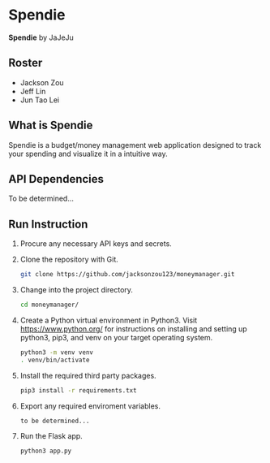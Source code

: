 # Spendie

**Spendie** by JaJeJu

## Roster

* Jackson Zou
* Jeff Lin
* Jun Tao Lei

## What is Spendie

Spendie is a budget/money management web application designed to track your spending and visualize it in a intuitive way.

## API Dependencies

To be determined...

## Run Instruction

1. Procure any necessary API keys and secrets.
2. Clone the repository with Git.

   ```bash
   git clone https://github.com/jacksonzou123/moneymanager.git
   ```

3. Change into the project directory.

   ```bash
   cd moneymanager/
   ```

4. Create a Python virtual environment in Python3. Visit <https://www.python.org/> for instructions on installing and setting up python3, pip3, and venv on your target operating system.

   ```bash
   python3 -m venv venv
   . venv/bin/activate
   ```

5. Install the required third party packages.

   ```bash
   pip3 install -r requirements.txt
   ```

6. Export any required enviroment variables.

   ```bash
   to be determined...
   ```

7. Run the Flask app.

   ```bash
   python3 app.py
   ```
